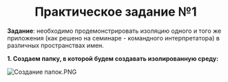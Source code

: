 # **<center>Практическое задание №1</center>**

**Задание**: необходимо продемонстрировать изоляцию одного и того 
же приложения (как решено на семинаре - командного интерпретатора) 
в различных пространствах имен.

**1. Создаем папку, в которой будем создавать изолированную среду:**

![Создание папок.PNG](%D1%EE%E7%E4%E0%ED%E8%E5%20%EF%E0%EF%EE%EA.PNG)